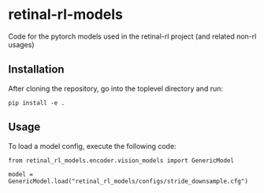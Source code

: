 # retinal-rl-models
Code for the pytorch models used in the retinal-rl project (and related non-rl usages)

## Installation

After cloning the repository, go into the toplevel directory and run:
```
pip install -e .
```

## Usage

To load a model config, execute the following code:
```
from retinal_rl_models.encoder.vision_models import GenericModel

model = GenericModel.load("retinal_rl_models/configs/stride_downsample.cfg")
```
